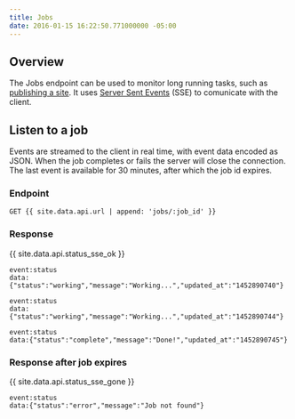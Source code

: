 ```yaml
---
title: Jobs
date: 2016-01-15 16:22:50.771000000 -05:00
---
```


## Overview

The Jobs endpoint can be used to monitor long running tasks, such as [publishing a site](/api/sites#publish-a-site).
It uses [Server Sent Events](https://html.spec.whatwg.org/multipage/comms.html#server-sent-events) (SSE) to comunicate with the client.

## Listen to a job

Events are streamed to the client in real time, with event data encoded as JSON. When the job completes or fails the server will close the connection.  The last event is available for 30 minutes, after which the job id expires.

### Endpoint

~~~
GET {{ site.data.api.url | append: 'jobs/:job_id' }}
~~~

### Response

{{ site.data.api.status_sse_ok }}
~~~
event:status
data:{"status":"working","message":"Working...","updated_at":"1452890740"}

event:status
data:{"status":"working","message":"Working...","updated_at":"1452890744"}

event:status
data:{"status":"complete","message":"Done!","updated_at":"1452890745"}
~~~

### Response after job expires

{{ site.data.api.status_sse_gone }}
~~~
event:status
data:{"status":"error","message":"Job not found"}
~~~
